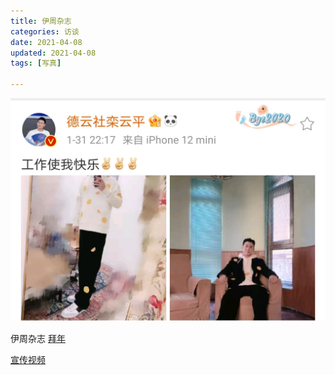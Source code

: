 ```yaml
---
title: 伊周杂志
categories: 访谈
date: 2021-04-08
updated: 2021-04-08
tags: [写真]

---
```


![](https://raw.githubusercontent.com/rhenginium/image/main/Screenshot_20210324_233105.jpg)

伊周杂志 [拜年](https://m.weibo.cn/6597654237/4603432647002046)

[宣传视频](https://m.weibo.cn/6597654237/4623759380318897)